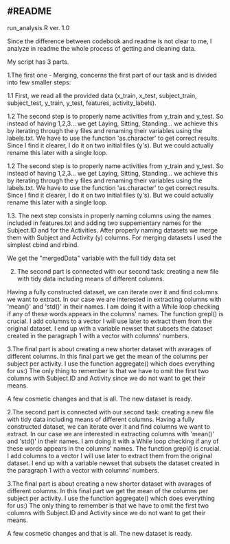 
#README
-----------
run_analysis.R
ver. 1.0

Since the difference between codebook and readme is not clear to me, I analyze in readme the whole process of getting and cleaning data.

My script has 3 parts. 

1.The first one - Merging, concerns the first part of our task and is divided into few smaller steps:

1.1 First, we read all the provided data (x_train, x_test, subject_train, subject_test, y_train, y_test, features, activity_labels).

1.2 The second step is to properly name activities from y_train and y_test. So instead of having 1,2,3... we get Laying, Sitting, Standing... we achieve this by iterating through the y files and renaming their variables using the labels.txt. We have to use the function 'as.character' to get correct results.
Since I find it clearer, I do it on two initial files (y's). But we could actually rename this later with a single loop. 

1.2 The second step is to properly name activities from y_train and y_test. So instead of having 1,2,3... we get Laying, Sitting, Standing... we achieve this by iterating through the y files and renaming their variables using the labels.txt. We have to use the function 'as.character' to get correct results. Since I find it clearer, I do it on two initial files (y's). But we could actually rename this later with a single loop. 

1.3. The next step consists in properly naming columns using the names included in features.txt and adding two suppementary names for the Subject.ID and for the Activities. After properly naming datasets we merge them with Subject and Activity (y) columns. For merging datasets I used the simplest cbind and rbind. 

We get the "mergedData" variable with the full tidy data set

2. The second part is connected with our second task: creating a new file with tidy data including means of different columns.

Having a fully constructed dataset, we can iterate over it and find columns we want to extract. In our case we are interested in extracting columns with 'mean()' and 'std()' in their names. I am doing it with a While loop checking if any of these words appears in the columns' names. The function grepl() is crucial. I add columns to a vector I will use later to extract them from the original dataset. I end up with a variable newset that subsets the dataset created in the paragraph 1 with a vector with columns' numbers. 

3.The final part is about creating a new shorter dataset with avarages of different columns. In this final part we get the mean of the columns per subject per activity. I use the function aggregate() which does everything for us:) The only thing to remember is that we have to omit the first two columns with Subject.ID and Activity since we do not want to get their means. 

A few cosmetic changes and that is all. The new dataset is ready. 

2.The second part is connected with our second task: creating a new file with tidy data including means of different columns. Having a fully constructed dataset, we can iterate over it and find columns we want to extract. In our case we are interested in extracting columns with 'mean()' and 'std()' in their names. I am doing it with a While loop checking if any of these words appears in the columns' names. The function grepl() is crucial. I add columns to a vector I will use later to extract them from the original dataset. I end up with a variable newset that subsets the dataset created in the paragraph 1 with a vector with columns' numbers. 

3.The final part is about creating a new shorter dataset with avarages of different columns. In this final part we get the mean of the columns per subject per activity. I use the function aggregate() which does everything for us:) The only thing to remember is that we have to omit the first two columns with Subject.ID and Activity since we do not want to get their means. 

A few cosmetic changes and that is all. The new dataset is ready. 

